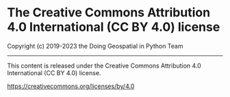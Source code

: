 # The Creative Commons Attribution 4.0 International (CC BY 4.0) license

Copyright (c) 2019-2023 the Doing Geospatial in Python Team

* * *

This content is released under the Creative Commons Attribution 4.0 International (CC BY 4.0) license.

https://creativecommons.org/licenses/by/4.0
